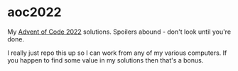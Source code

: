 # aoc2022
My [Advent of Code 2022](https://adventofcode.com) solutions. Spoilers abound - don't look until you're done.

I really just repo this up so I can work from any of my various computers. 
If you happen to find some value in my solutions then that's a bonus.


